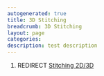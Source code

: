 ```yaml
---
autogenerated: true
title: 3D Stitching
breadcrumb: 3D Stitching
layout: page
categories: 
description: test description
---
```


1.  REDIRECT [Stitching 2D/3D](Stitching_2D_3D)
